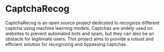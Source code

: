 # CaptchaRecog
CaptchaRecog is an open source project dedicated to recognize different captcha using machine learning models. Captchas are widely used on websites to prevent automated bots and spam, but they can also be an obstacle for legitimate users. This project aims to provide a robust and efficient solution for recognizing and bypassing captchas.
